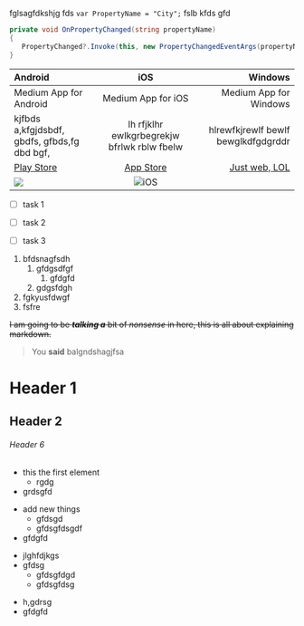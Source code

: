 fglsagfdkshjg fds `var PropertyName = "City";` fslb kfds gfd

``` csharp
private void OnPropertyChanged(string propertyName)
{
   PropertyChanged?.Invoke(this, new PropertyChangedEventArgs(propertyName));
}
```


Android | iOS | Windows
:------- | :--------: | ---:
Medium App for Android | Medium App for iOS | Medium App for Windows
kjfbds a,kfgjdsbdf, gbdfs, gfbds,fg dbd bgf, | lh rfjklhr ewlkgrbegrekjw bfrlwk rblw fbelw | hlrewfkjrewlf bewlf bewglkdfgdgrddr
[Play Store](https://play.google.com/store/apps/details?id=com.medium.reader&hl=en) | [App Store](https://itunes.apple.com/us/app/medium/id828256236?mt=8) | [Just web, LOL](https://medium.com/)
![](android.png) | ![iOS](ios.png) |


* [ ] task 1
+ [ ] task 2
- [ ] task 3

1. bfdsnagfsdh
   1. gfdgsdfgf
      1. gfdgfd
   2. gdgsfdgh
2. fgkyusfdwgf
3. fsfre

~~I am going to be __*talking a*__ bit of *nonsense* in here, this is all about explaining markdown.~~

> You **said** balgndshagjfsa

# Header 1

## Header 2

###### Header 6

- this the first element
   - rgdg
- grdsgfd
* add new things
   * gfdsgd
   * gfdsgfdsgdf
* gfdgfd
+ jlghfdjkgs
+ gfdsg
   + gfdsgfdgd
   + gfdsgfdsg
- h,gdrsg
- gfdgfd

[![]()](https://www.youtube.com/watch?v=RdujMhuzg1o)

